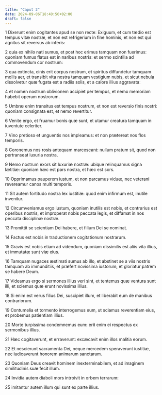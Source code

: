 ```yaml
---
title: "Caput 2"
date: 2024-09-06T18:40:56+02:00
draft: false
---
```




1 Dixerunt enim cogitantes apud se non recte: Exiguum, et cum tædio est tempus vitæ nostræ, et non est refrigerium in fine hominis, et non est qui agnitus sit reversus ab inferis:

2 quia ex nihilo nati sumus, et post hoc erimus tamquam non fuerimus: quoniam fumus flatus est in naribus nostris: et sermo scintilla ad commovendum cor nostrum:

3 qua extincta, cinis erit corpus nostrum, et spiritus diffundetur tamquam mollis aer, et transibit vita nostra tamquam vestigium nubis, et sicut nebula dissolvetur quæ fugata est a radiis solis, et a calore illius aggravata:

4 et nomen nostrum oblivionem accipiet per tempus, et nemo memoriam habebit operum nostrorum.

5 Umbræ enim transitus est tempus nostrum, et non est reversio finis nostri: quoniam consignata est, et nemo revertitur.

6 Venite ergo, et fruamur bonis quæ sunt, et utamur creatura tamquam in iuventute celeriter.

7 Vino pretioso et unguentis nos impleamus: et non prætereat nos flos temporis.

8 Coronemus nos rosis antequam marcescant: nullum pratum sit, quod non pertranseat luxuria nostra.

9 Nemo nostrum exors sit luxuriæ nostræ: ubique relinquamus signa lætitiæ: quoniam hæc est pars nostra, et hæc est sors.

10 Opprimamus pauperem iustum, et non parcamus viduæ, nec veterani revereamur canos multi temporis.

11 Sit autem fortitudo nostra lex iustitiæ: quod enim infirmum est, inutile invenitur.

12 Circumveniamus ergo iustum, quoniam inutilis est nobis, et contrarius est operibus nostris, et improperat nobis peccata legis, et diffamat in nos peccata disciplinæ nostræ.

13 Promittit se scientiam Dei habere, et filium Dei se nominat.

14 Factus est nobis in traductionem cogitationum nostrarum.

15 Gravis est nobis etiam ad videndum, quoniam dissimilis est aliis vita illius, et immutatæ sunt viæ eius.

16 Tamquam nugaces æstimati sumus ab illo, et abstinet se a viis nostris tamquam ab immunditiis, et præfert novissima iustorum, et gloriatur patrem se habere Deum.

17 Videamus ergo si sermones illius veri sint, et tentemus quæ ventura sunt illi, et sciemus quæ erunt novissima illius.

18 Si enim est verus filius Dei, suscipiet illum, et liberabit eum de manibus contrariorum.

19 Contumelia et tormento interrogemus eum, ut sciamus reverentiam eius, et probemus patientiam illius.

20 Morte turpissima condemnemus eum: erit enim ei respectus ex sermonibus illius.

21 Hæc cogitaverunt, et erraverunt: excæcavit enim illos malitia eorum.

22 Et nescierunt sacramenta Dei, neque mercedem speraverunt iustitiæ, nec iudicaverunt honorem animarum sanctarum.

23 Quoniam Deus creavit hominem inexterminabilem, et ad imaginem similitudinis suæ fecit illum.

24 Invidia autem diaboli mors introivit in orbem terrarum:

25 imitantur autem illum qui sunt ex parte illius.

